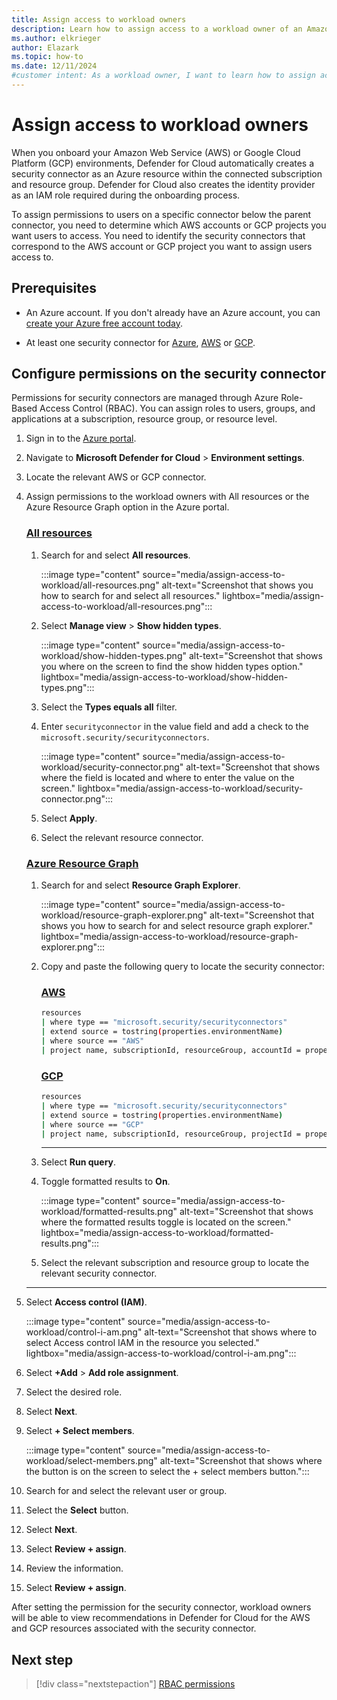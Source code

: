 ```yaml
---
title: Assign access to workload owners
description: Learn how to assign access to a workload owner of an Amazon Web Service or Google Cloud Platform connector.
ms.author: elkrieger
author: Elazark
ms.topic: how-to
ms.date: 12/11/2024
#customer intent: As a workload owner, I want to learn how to assign access to my AWS or GCP connector so that I can view the suggested recommendations provided by Defender for Cloud.
---
```


# Assign access to workload owners

When you onboard your Amazon Web Service (AWS) or Google Cloud Platform (GCP) environments, Defender for Cloud automatically creates a security connector as an Azure resource within the connected subscription and resource group. Defender for Cloud also creates the identity provider as an IAM role required during the onboarding process.

To assign permissions to users on a specific connector below the parent connector, you need to determine which AWS accounts or GCP projects you want users to access. You need to identify the security connectors that correspond to the AWS account or GCP project you want to assign users access to.

## Prerequisites

- An Azure account. If you don't already have an Azure account, you can [create your Azure free account today](https://azure.microsoft.com/free/).

- At least one security connector for [Azure](connect-azure-subscription.md), [AWS](quickstart-onboard-aws.md) or [GCP](quickstart-onboard-gcp.md).

## Configure permissions on the security connector

Permissions for security connectors are managed through Azure Role-Based Access Control (RBAC). You can assign roles to users, groups, and applications at a subscription, resource group, or resource level.

1. Sign in to the [Azure portal](https://portal.azure.com/).

1. Navigate to **Microsoft Defender for Cloud** > **Environment settings**.

1. Locate the relevant AWS or GCP connector.

1. Assign permissions to the workload owners with All resources or the Azure Resource Graph option in the Azure portal.

    ### [All resources](#tab/all-resources)

    1. Search for and select **All resources**.

        :::image type="content" source="media/assign-access-to-workload/all-resources.png" alt-text="Screenshot that shows you how to search for and select all resources." lightbox="media/assign-access-to-workload/all-resources.png":::

    1. Select **Manage view** > **Show hidden types**.

        :::image type="content" source="media/assign-access-to-workload/show-hidden-types.png" alt-text="Screenshot that shows you where on the screen to find the show hidden types option." lightbox="media/assign-access-to-workload/show-hidden-types.png":::

    1. Select the **Types equals all** filter.

    1. Enter `securityconnector` in the value field and add a check to the `microsoft.security/securityconnectors`.

        :::image type="content" source="media/assign-access-to-workload/security-connector.png" alt-text="Screenshot that shows where the field is located and where to enter the value on the screen." lightbox="media/assign-access-to-workload/security-connector.png":::

    1. Select **Apply**.

    1. Select the relevant resource connector.

    ### [Azure Resource Graph](#tab/azure-resource-graph)

    1. Search for and select **Resource Graph Explorer**.

        :::image type="content" source="media/assign-access-to-workload/resource-graph-explorer.png" alt-text="Screenshot that shows you how to search for and select resource graph explorer." lightbox="media/assign-access-to-workload/resource-graph-explorer.png":::

    1. Copy and paste the following query to locate the security connector:

        ### [AWS](#tab/aws)

        ```bash
        resources 
        | where type == "microsoft.security/securityconnectors" 
        | extend source = tostring(properties.environmentName)  
        | where source == "AWS" 
        | project name, subscriptionId, resourceGroup, accountId = properties.hierarchyIdentifier, cloud = properties.environmentName  
        ```

        ### [GCP](#tab/gcp)

        ```bash
        resources 
        | where type == "microsoft.security/securityconnectors" 
        | extend source = tostring(properties.environmentName)  
        | where source == "GCP" 
        | project name, subscriptionId, resourceGroup, projectId = properties.hierarchyIdentifier, cloud = properties.environmentName  
        ```

        ---

    1. Select **Run query**.

    1. Toggle formatted results to **On**.

        :::image type="content" source="media/assign-access-to-workload/formatted-results.png" alt-text="Screenshot that shows where the formatted results toggle is located on the screen." lightbox="media/assign-access-to-workload/formatted-results.png":::

    1. Select the relevant subscription and resource group to locate the relevant security connector.

    ---

1. Select **Access control (IAM)**.

    :::image type="content" source="media/assign-access-to-workload/control-i-am.png" alt-text="Screenshot that shows where to select Access control IAM in the resource you selected." lightbox="media/assign-access-to-workload/control-i-am.png":::

1. Select **+Add** > **Add role assignment**.

1. Select the desired role.

1. Select **Next**.

1. Select **+ Select members**.

    :::image type="content" source="media/assign-access-to-workload/select-members.png" alt-text="Screenshot that shows where the button is on the screen to select the + select members button.":::

1. Search for and select the relevant user or group.

1. Select the **Select** button.

1. Select **Next**.

1. Select **Review + assign**.

1. Review the information.

1. Select **Review + assign**.

After setting the permission for the security connector, workload owners will be able to view recommendations in Defender for Cloud for the AWS and GCP resources associated with the security connector.

## Next step

> [!div class="nextstepaction"]
> [RBAC permissions](permissions.md)
